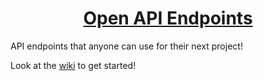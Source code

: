 <center><h1><a href="https://github.com/Snazzah/Open-API-Endpoints/wiki">Open API Endpoints</a></h1></center>
API endpoints that anyone can use for their next project!

Look at the [wiki](https://github.com/Snazzah/Open-API-Endpoints/wiki) to get started!
